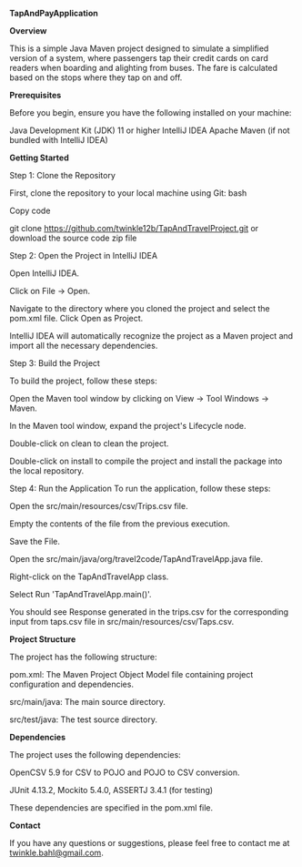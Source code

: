 **TapAndPayApplication**

**Overview**

This is a simple Java Maven project designed to simulate a simplified version of a system, where passengers tap their credit cards on card readers when boarding and alighting from buses. The fare is calculated based on the stops where they tap on and off.

**Prerequisites**

Before you begin, ensure you have the following installed on your machine:

Java Development Kit (JDK) 11 or higher
IntelliJ IDEA
Apache Maven (if not bundled with IntelliJ IDEA)


**Getting Started**

Step 1: Clone the Repository

First, clone the repository to your local machine using Git:
bash

Copy code

git clone  https://github.com/twinkle12b/TapAndTravelProject.git or download the source code zip file

Step 2: Open the Project in IntelliJ IDEA

Open IntelliJ IDEA.

Click on File -> Open.

Navigate to the directory where you cloned the project and select the pom.xml file.
Click Open as Project.

IntelliJ IDEA will automatically recognize the project as a Maven project and import all the necessary dependencies.

Step 3: Build the Project

To build the project, follow these steps:

Open the Maven tool window by clicking on View -> Tool Windows -> Maven.

In the Maven tool window, expand the project's Lifecycle node.

Double-click on clean to clean the project.

Double-click on install to compile the project and install the package into the local repository.

Step 4: Run the Application
To run the application, follow these steps:

Open the src/main/resources/csv/Trips.csv file.

Empty the contents of the file from the previous execution.

Save the File.

Open the src/main/java/org/travel2code/TapAndTravelApp.java file.

Right-click on the TapAndTravelApp class.

Select Run 'TapAndTravelApp.main()'.

You should see Response generated in the trips.csv for the corresponding input from taps.csv file in src/main/resources/csv/Taps.csv.

**Project Structure**

The project has the following structure:

pom.xml: The Maven Project Object Model file containing project configuration and dependencies.

src/main/java: The main source directory.

src/test/java: The test source directory.

**Dependencies**

The project uses the following dependencies:

OpenCSV 5.9 for CSV to POJO and POJO to CSV conversion.

JUnit 4.13.2, Mockito 5.4.0, ASSERTJ 3.4.1 (for testing)

These dependencies are specified in the pom.xml file.


**Contact**

If you have any questions or suggestions, please feel free to contact me at twinkle.bahl@gmail.com.